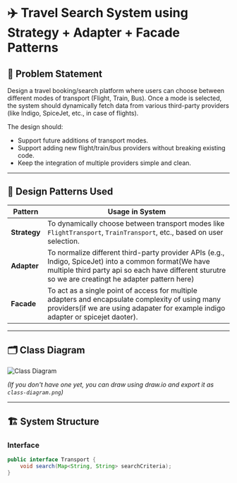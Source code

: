 # ✈️ Travel Search System using Strategy + Adapter + Facade Patterns

## 🧠 Problem Statement

Design a travel booking/search platform where users can choose between different modes of transport (Flight, Train, Bus). Once a mode is selected, the system should dynamically fetch data from various third-party providers (like Indigo, SpiceJet, etc., in case of flights).

The design should:

- Support future additions of transport modes.
- Support adding new flight/train/bus providers without breaking existing code.
- Keep the integration of multiple providers simple and clean.

---

## 🎯 Design Patterns Used

| Pattern      | Usage in System                                                                                                        |
| ------------ | ---------------------------------------------------------------------------------------------------------------------- |
| **Strategy** | To dynamically choose between transport modes like `FlightTransport`, `TrainTransport`, etc., based on user selection. |
| **Adapter**  | To normalize different third-party provider APIs (e.g., Indigo, SpiceJet) into a common format(We have multiple third party api so each have different sturutre so we are creatingt he adapter pattern here)                     |
| **Facade**   | To act as a single point of access for multiple adapters and encapsulate complexity of using many providers(if we are using adapater  for example indigo adapter or spicejet daoter).           |

---

## 🗂 Class Diagram

![Class Diagram](./class-diagram.png)

_(If you don't have one yet, you can draw using draw.io and export it as `class-diagram.png`)_

---

## 🏗️ System Structure

### Interface

```java
public interface Transport {
    void search(Map<String, String> searchCriteria);
}
```
